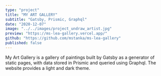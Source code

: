 ```yaml
---
type: "project"
title: "MY ART GALLERY"
subtitle: "Gatsby, Prismic, Graphql"
date: "2020-12-07"
image: "../../images/project_undraw_artist.jpg"
preview: "https://ms-lea-gallery.vercel.app/"
github: "https://github.com/mstanka/ms-lea-gallery"
published: false
---
```


My Art Gallery is a gallery of paintings built by Gatsby as a generator of static pages, with data stored in Prismic and queried using Graphql. The website provides a light and dark theme.
  
